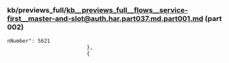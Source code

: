 ### kb/previews_full/kb__previews_full__flows__service-first__master-and-slot@auth.har.part037.md.part001.md (part 002)

```md
nNumber": 5621
                          },
                          {
                         
```

```
